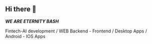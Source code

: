 ## Hi there 👋


_**WE ARE ETERNITY BASH**_


Fintech-AI development / WEB Backend - Frontend / Desktop Apps / Android - IOS Apps
